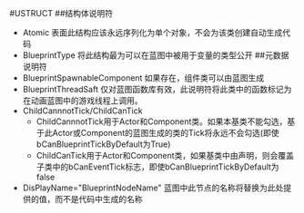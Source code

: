 #USTRUCT
##结构体说明符
* Atomic 
  表面此结构应该永远序列化为单个对象，不会为该类创建自动生成代码
* BlueprintType
  将此结构最为可以在蓝图中被用于变量的类型公开
##元数据说明符
* BlueprintSpawnableComponent
  如果存在，组件类可以由蓝图生成
* BlueprintThreadSaft
  仅对蓝图函数库有效，此说明符将此类中的函数标记为在动画蓝图中的游戏线程上调用。
* ChildCannnotTick/ChildCanTick
  * ChildCannnotTick用于Actor和Component类。如果本基类不能勾选，基于此Actor或Component的蓝图生成的类的Tick将永远不会勾选(即使bCanBlueprintTickByDefault为True)
  * ChildCanTick用于Actor和Component类，如果基类中由声明，则会覆盖子类中的bCanEventTick标志，即使bCanBlueprintTickByDefault为false
* DisPlayName="BlueprintNodeName"
  蓝图中此节点的名称将替换为此处提供的值，而不是代码中生成的名称